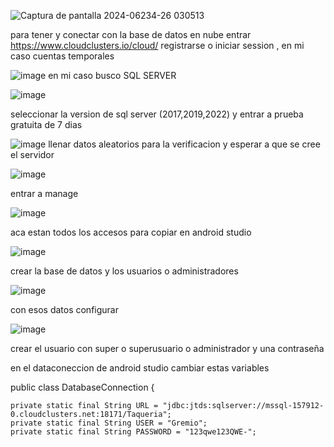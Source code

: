 ![Captura de pantalla 2024-06234-26 030513](https://github.com/Hack-Gamer001/G16-proyecto-aplicativo-taqueria/assets/119648000/f0b64bad-b761-4d0f-ba0d-9b33c261b1d6)

para tener y conectar con la base de datos en nube entrar https://www.cloudclusters.io/cloud/
registrarse o iniciar session , en mi caso cuentas temporales

![image](https://github.com/Hack-Gamer001/G16-proyecto-aplicativo-taqueria/assets/119648000/f997693c-3f44-4b4d-9a46-0fdba3080189)
en mi caso busco SQL SERVER

![image](https://github.com/Hack-Gamer001/G16-proyecto-aplicativo-taqueria/assets/119648000/ed995d7c-f2c6-43d3-8dcf-3a8647ee6ebe)

seleccionar la version de sql server (2017,2019,2022) y entrar a prueba gratuita de 7 dias 

![image](https://github.com/Hack-Gamer001/G16-proyecto-aplicativo-taqueria/assets/119648000/ee34bf04-992c-4ebb-a634-b8ef8e8bfdbb)
llenar datos aleatorios para la verificacion y esperar a que se cree el servidor

![image](https://github.com/Hack-Gamer001/G16-proyecto-aplicativo-taqueria/assets/119648000/28634862-0d7d-400d-8f7c-fee90fd3a172)

entrar a manage

![image](https://github.com/Hack-Gamer001/G16-proyecto-aplicativo-taqueria/assets/119648000/caab8d1a-da65-4f43-9577-052397c1ff47)

aca estan todos los accesos para copiar en android studio

![image](https://github.com/Hack-Gamer001/G16-proyecto-aplicativo-taqueria/assets/119648000/5e345f34-ae30-4bc9-bb60-7c6a0ce96856)

crear la base de datos y los usuarios o administradores

![image](https://github.com/Hack-Gamer001/G16-proyecto-aplicativo-taqueria/assets/119648000/d282bc58-49bb-4cdc-b7d3-e399ee229bd4)

con esos datos configurar 

![image](https://github.com/Hack-Gamer001/G16-proyecto-aplicativo-taqueria/assets/119648000/d86efdaa-086c-4d4e-88d3-8d42dda1c89a)

crear el usuario con super o superusuario o administrador y una contraseña

en el dataconeccion de android studio cambiar estas variables 

public class DatabaseConnection {

    private static final String URL = "jdbc:jtds:sqlserver://mssql-157912-0.cloudclusters.net:18171/Taqueria";
    private static final String USER = "Gremio";
    private static final String PASSWORD = "123qwe123QWE-";


